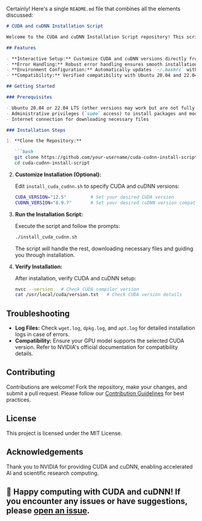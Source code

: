 Certainly! Here's a single `README.md` file that combines all the elements discussed:

```markdown
# CUDA and cuDNN Installation Script

Welcome to the CUDA and cuDNN Installation Script repository! This script automates the setup of CUDA (Compute Unified Device Architecture) and cuDNN (CUDA Deep Neural Network Library) on Ubuntu systems, making GPU acceleration for deep learning and computational tasks easier.

## Features

- **Interactive Setup:** Customize CUDA and cuDNN versions directly from the script to match your project requirements.
- **Error Handling:** Robust error handling ensures smooth installation and provides detailed logs for troubleshooting.
- **Environment Configuration:** Automatically updates `~/.bashrc` with CUDA and cuDNN paths for seamless integration.
- **Compatibility:** Verified compatibility with Ubuntu 20.04 and 22.04 LTS, ensuring reliable performance.

## Getting Started

### Prerequisites

- Ubuntu 20.04 or 22.04 LTS (other versions may work but are not fully tested)
- Administrative privileges (`sudo` access) to install packages and modify system settings
- Internet connection for downloading necessary files

### Installation Steps

1. **Clone the Repository:**

   ```bash
   git clone https://github.com/your-username/cuda-cudnn-install-script.git
   cd cuda-cudnn-install-script
   ```

2. **Customize Installation (Optional):**

   Edit `install_cuda_cudnn.sh` to specify CUDA and cuDNN versions:

   ```bash
   CUDA_VERSION="12.5"         # Set your desired CUDA version
   CUDNN_VERSION="8.9.7"       # Set your desired cuDNN version compatible with CUDA
   ```

3. **Run the Installation Script:**

   Execute the script and follow the prompts:

   ```bash
   ./install_cuda_cudnn.sh
   ```

   The script will handle the rest, downloading necessary files and guiding you through installation.

4. **Verify Installation:**

   After installation, verify CUDA and cuDNN setup:

   ```bash
   nvcc --version   # Check CUDA compiler version
   cat /usr/local/cuda/version.txt   # Check CUDA version details
   ```

## Troubleshooting

- **Log Files:** Check `wget.log`, `dpkg.log`, and `apt.log` for detailed installation logs in case of errors.
- **Compatibility:** Ensure your GPU model supports the selected CUDA version. Refer to NVIDIA's official documentation for compatibility details.

## Contributing

Contributions are welcome! Fork the repository, make your changes, and submit a pull request. Please follow our [Contribution Guidelines](CONTRIBUTING.md) for best practices.

## License

This project is licensed under the MIT License.

## Acknowledgements

Thank you to NVIDIA for providing CUDA and cuDNN, enabling accelerated AI and scientific research computing.

## 🚀 Happy computing with CUDA and cuDNN! If you encounter any issues or have suggestions, please [open an issue](https://github.com/Facadedevil/cuda-cudnn-install-script/issues).

